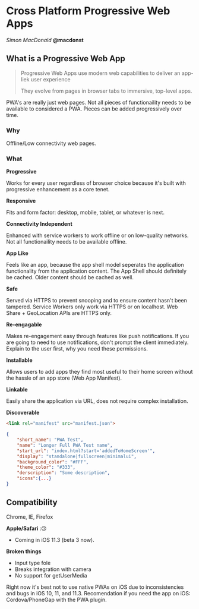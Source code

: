 # Cross Platform Progressive Web Apps

_Simon MacDonald_ **@macdonst**

## What is a Progressive Web App

> Progressive Web Apps use modern web capabilities to deliver an app-liek user experience
>
> They evolve from pages in browser tabs to immersive, top-level apps.

PWA's are really just web pages. Not all pieces of functionaility needs to be available to considered a PWA. Pieces can be added progressively over time.

### Why

Offline/Low connectivity web pages.

### What

**Progressive**

Works for every user regardless of browser choice because it's built with progressive enhancement as a core tenet.

**Responsive**

Fits and form factor: desktop, mobile, tablet, or whatever is next.

**Connectivity Independent**

Enhanced with service workers to work offline or on low-quality networks. Not all functionaility needs to be available offline.

**App Like**

Feels like an app, because the app shell model seperates the application functionality from the application content. The App Shell should definitely be cached. Older content should be cached as well.

**Safe**

Served via HTTPS to prevent snooping and to ensure content hasn't been tampered. Service Workers only work via HTTPS or on localhost. Web Share + GeoLocation APIs are HTTPS only.

**Re-engagable**

Makes re-engagement easy through features like push notifications. If you are going to need to use notifications, don't prompt the client immediately. Explain to the user first, why you need these permissions.

**Installable**

Allows users to add apps they find most useful to their home screen without the hassle of an app store (Web App Manifest).

**Linkable**

Easily share the application via URL, does not require complex installation.

**Discoverable**

```html
<link rel="manifest" src="manifest.json">
```

```json
{
    "short_name": "PWA Test",
    "name": "Longer Full PWA Test name",
    "start_url": "index.html?start='addedToHomeScreen'",
    "display": "standalone|fullscreen|minimalui",
    "background_color": "#FFF",
    "theme_color": "#333",
    "derscription": "Some description",
    "icons":{...}
}
```

## Compatibility

Chrome, IE, Firefox



**Apple/Safari** :😢

- Coming in iOS 11.3 (beta 3 now).

**Broken things**

- Input type fole
- Breaks integration with camera
- No support for getUserMedia

Right now it's best not to use native PWAs on iOS due to inconsistencies and bugs in iOS 10, 11, and 11.3. Recomendation if you need the app on iOS: Cordova/PhoneGap with the PWA plugin.





